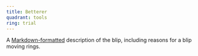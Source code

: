 ```yaml
---
title: Betterer
quadrant: tools
ring: trial
---
```


A [Markdown-formatted](https://www.markdownguide.org/) description
of the blip, including reasons for a blip moving rings.
